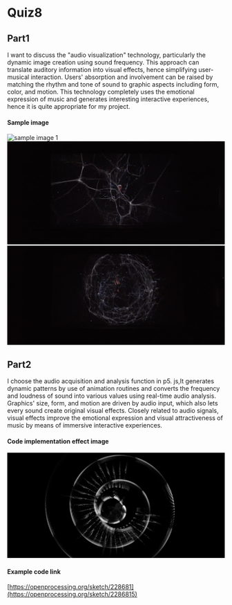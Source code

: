 # Quiz8

## Part1 
I want to discuss the "audio visualization" technology, particularly the dynamic image creation using sound frequency. This approach can translate auditory information into visual effects, hence simplifying user-musical interaction. Users' absorption and involvement can be raised by matching the rhythm and tone of sound to graphic aspects including form, color, and motion. This technology completely uses the emotional expression of music and generates interesting interactive experiences, hence it is quite appropriate for my project.

#### Sample image
![sample image 1](Quiz8/images/1.jpg)
![sample image 2](Quiz8/images/2.jpg)
![sample image 3](Quiz8/images/3.jpg)

## Part2 
I choose the audio acquisition and analysis function in p5. js,It generates dynamic patterns by use of animation routines and converts the frequency and loudness of sound into various values using real-time audio analysis. Graphics' size, form, and motion are driven by audio input, which also lets every sound create original visual effects. Closely related to audio signals, visual effects improve the emotional expression and visual attractiveness of music by means of immersive interactive experiences.

#### Code implementation effect image
![Code implementation effect image](Quiz8/images/4.jpg)
#### Example code link
[https://openprocessing.org/sketch/228681](https://openprocessing.org/sketch/2286815)